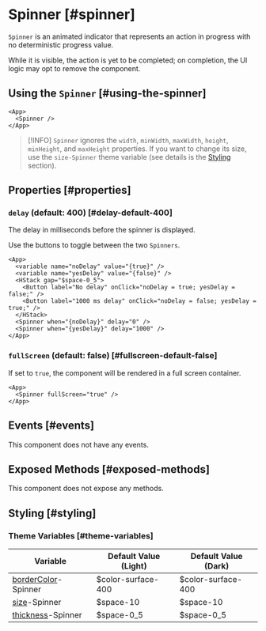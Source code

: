# Spinner [#spinner]

`Spinner` is an animated indicator that represents an action in progress with no deterministic progress value.

While it is visible, the action is yet to be completed; on completion, the UI logic may opt to remove the component.

## Using the `Spinner` [#using-the-spinner]

```xmlui-pg copy display name="Example: using Spinner"
<App>
  <Spinner />
</App>
```

>[!INFO]
> `Spinner` ignores the `width`, `minWidth`, `maxWidth`, `height`, `minHeight`, and `maxHeight` properties. If you want to change its size, use the `size-Spinner` theme variable (see details is the [Styling](#styling) section).

## Properties [#properties]

### `delay` (default: 400) [#delay-default-400]

The delay in milliseconds before the spinner is displayed.

Use the buttons to toggle between the two `Spinners`.

```xmlui-pg copy {8-9} display name="Example: delay"
<App>
  <variable name="noDelay" value="{true}" />
  <variable name="yesDelay" value="{false}" />
  <HStack gap="$space-0_5">
    <Button label="No delay" onClick="noDelay = true; yesDelay = false;" />
    <Button label="1000 ms delay" onClick="noDelay = false; yesDelay = true;" />
  </HStack>
  <Spinner when="{noDelay}" delay="0" />
  <Spinner when="{yesDelay}" delay="1000" />
</App>
```

### `fullScreen` (default: false) [#fullscreen-default-false]

If set to `true`, the component will be rendered in a full screen container.

```xmlui-pg copy display name="Example: fullScreen" height="200px"
<App>
  <Spinner fullScreen="true" />
</App>
```

## Events [#events]

This component does not have any events.

## Exposed Methods [#exposed-methods]

This component does not expose any methods.

## Styling [#styling]

### Theme Variables [#theme-variables]

| Variable | Default Value (Light) | Default Value (Dark) |
| --- | --- | --- |
| [borderColor](../styles-and-themes/common-units/#color)-Spinner | $color-surface-400 | $color-surface-400 |
| [size](../styles-and-themes/common-units/#size)-Spinner | $space-10 | $space-10 |
| [thickness](../styles-and-themes/common-units/#size)-Spinner | $space-0_5 | $space-0_5 |
